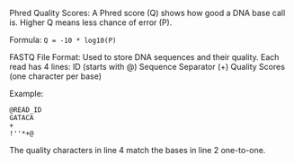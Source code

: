 Phred Quality Scores: A Phred score (Q) shows how good a DNA base call is. Higher Q means less chance of error (P). 

Formula: ```Q = -10 * log10(P)```

FASTQ File Format: Used to store DNA sequences and their quality. Each read has 4 lines: ID (starts with @) Sequence Separator (+) Quality Scores (one character per base)

Example:
```
@READ_ID
GATACA
+
!''*+@
```
The quality characters in line 4 match the bases in line 2 one-to-one.